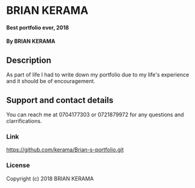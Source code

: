 # BRIAN KERAMA
#### Best portfolio ever, 2018
#### By **BRIAN KERAMA**
## Description
As part of life I had to write down my portfolio due to my life's experience and it should be of encouragement.
## Support and contact details
You can reach me at 0704177303 or 0721879972 for any questions and clarrifications.
### Link
https://github.com/kerama/Brian-s-portfolio.git
### License
Copyright (c) 2018 BRIAN KERAMA
